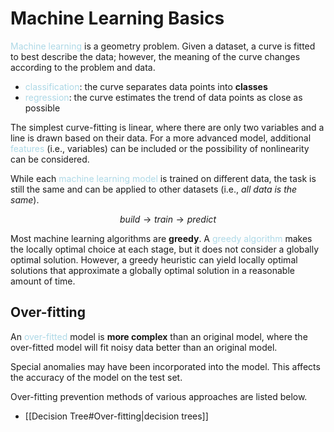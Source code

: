# Machine Learning Basics

<span style = "color:lightblue">Machine learning</span> is a geometry problem. Given a dataset, a curve is fitted to best describe the data; however, the meaning of the curve changes according to the problem and data.
- <span style = "color:lightblue">classification</span>: the curve separates data points into **classes**
- <span style = "color:lightblue">regression</span>: the curve estimates the trend of data points as close as possible

The simplest curve-fitting is linear, where there are only two variables and a line is drawn based on their data. For a more advanced model, additional <span style = "color:lightblue">features</span> (i.e., variables) can be included or the possibility of nonlinearity can be considered.

While each <span style = "color:lightblue">machine learning model</span> is trained on different data, the task is still the same and can be applied to other datasets (i.e., *all data is the same*).

$$build\rightarrow train \rightarrow predict$$

Most machine learning algorithms are **greedy**. A <span style = "color:lightblue">greedy algorithm</span> makes the locally optimal choice at each stage, but it does not consider a globally optimal solution. However, a greedy heuristic can yield locally optimal solutions that approximate a globally optimal solution in a reasonable amount of time.

## Over-fitting
An <span style = "color:lightblue">over-fitted</span> model is **more complex** than an original model, where the over-fitted model will fit noisy data better than an original model.

Special anomalies may have been incorporated into the model. This affects the accuracy of the model on the test set.

Over-fitting prevention methods of various approaches are listed below.
- [[Decision Tree#Over-fitting|decision trees]]
